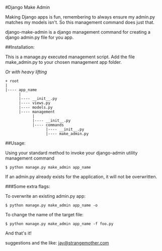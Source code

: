 #Django Make Admin

Making Django apps is fun, remembering to always ensure my admin.py matches my
models isn't. So this management command does just that.

django-make-admin is a django management command for creating a django admin.py
file for you app.

##Installation:

This is a manage.py executed management script.
Add the file make_admin.py to your chosen management app folder.

*Or with heavy lifting*

	+ root
	|
	|---- app_name
	      |
	      |---- __init__.py
	      |---- views.py
	      |---- models.py
	      |---- management
	      		|
	      		|---- __init__.py
	      		|---- commands
	      			  |---- __init__.py
	      			  |---- make_admin.py


##Usage:

Using your standard method to invoke your django-admin utility management command

	$ python manage.py make_admin app_name

If an admin.py already exists for the application, it will not be overwritten.

###Some extra flags:

To overwrite an existing admin.py app:

	$ python manage.py make_admin app_name -o

To change the name of the target file:

	$ python manage.py make_admin app_name -f foo.py

And that's it!

suggestions and the like:
jay@strangemother.com